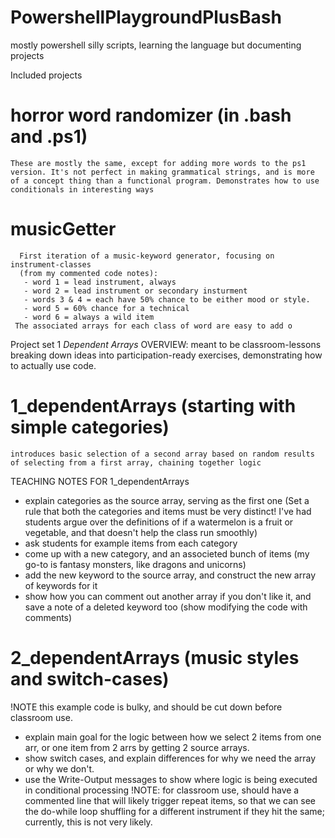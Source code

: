 # PowershellPlaygroundPlusBash
mostly powershell silly scripts, learning the language but documenting projects

Included projects
# horror word randomizer (in .bash and .ps1)
    These are mostly the same, except for adding more words to the ps1 version. It's not perfect in making grammatical strings, and is more of a concept thing than a functional program. Demonstrates how to use conditionals in interesting ways
# musicGetter
      First iteration of a music-keyword generator, focusing on instrument-classes
      (from my commented code notes):
       - word 1 = lead instrument, always
       - word 2 = lead instrument or secondary insturment
       - words 3 & 4 = each have 50% chance to be either mood or style.
       - word 5 = 60% chance for a technical
       - word 6 = always a wild item
     The associated arrays for each class of word are easy to add o 

Project set 1 *Dependent Arrays*
OVERVIEW: meant to be classroom-lessons breaking down ideas into participation-ready exercises, demonstrating how to actually use code.
#  1_dependentArrays (starting with simple categories)
    introduces basic selection of a second array based on random results of selecting from a first array, chaining together logic
TEACHING NOTES FOR 1_dependentArrays
  -  explain categories as the source array, serving as the first one
(Set a rule that both the categories and items must be very distinct! I've had students argue over the definitions of if a watermelon is a fruit or vegetable, and that doesn't help the class run smoothly)
  -  ask students for example items from each category
  -  come up with a new category, and an associeted bunch of items (my go-to is fantasy monsters, like dragons and unicorns)
  -  add the new keyword to the source array, and construct the new array of keywords for it
  -  show how you can comment out another array if you don't like it, and save a note of a deleted keyword too (show modifying the code with comments)

#  2_dependentArrays (music styles and switch-cases)
  !NOTE this example code is bulky, and should be cut down before classroom use.
  -  explain main goal for the logic between how we select 2 items from one arr, or one item from 2 arrs by getting 2 source arrays.
  -  show switch cases, and explain differences for why we need the array or why we don't.
  -  use the Write-Output messages to show where logic is being executed in conditional processing
 !NOTE: for classroom use, should have a commented line that will likely trigger repeat items, so that we can see the do-while loop shuffling for a different instrument if they hit the same; currently, this is not very likely.

